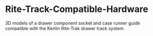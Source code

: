 Rite-Track-Compatible-Hardware
==============================

3D models of a drawer component socket and case runner guide compatible with the Kenlin Rite-Trak drawer track system.
